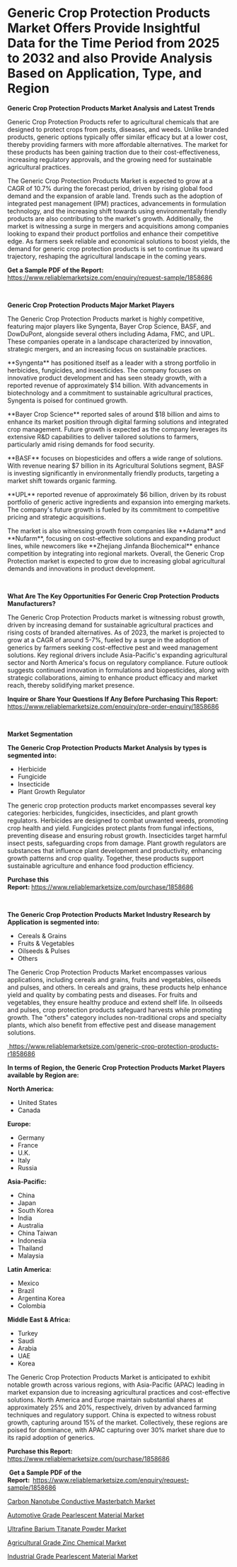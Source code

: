 <p><h1>Generic Crop Protection Products Market Offers Provide Insightful Data for the Time Period from 2025 to 2032 and also Provide Analysis Based on Application, Type, and Region</h1></p><p><strong>Generic Crop Protection Products Market Analysis and Latest Trends</strong></p>
<p><p>Generic Crop Protection Products refer to agricultural chemicals that are designed to protect crops from pests, diseases, and weeds. Unlike branded products, generic options typically offer similar efficacy but at a lower cost, thereby providing farmers with more affordable alternatives. The market for these products has been gaining traction due to their cost-effectiveness, increasing regulatory approvals, and the growing need for sustainable agricultural practices.</p><p>The Generic Crop Protection Products Market is expected to grow at a CAGR of 10.7% during the forecast period, driven by rising global food demand and the expansion of arable land. Trends such as the adoption of integrated pest management (IPM) practices, advancements in formulation technology, and the increasing shift towards using environmentally friendly products are also contributing to the market's growth. Additionally, the market is witnessing a surge in mergers and acquisitions among companies looking to expand their product portfolios and enhance their competitive edge. As farmers seek reliable and economical solutions to boost yields, the demand for generic crop protection products is set to continue its upward trajectory, reshaping the agricultural landscape in the coming years.</p></p>
<p><strong>Get a Sample PDF of the Report:&nbsp;</strong> <a href="https://www.reliablemarketsize.com/enquiry/request-sample/1858686?utm_campaign=1991&utm_medium=2&utm_source=Github&utm_content=ia&utm_term=03042025&utm_id=generic-crop-protection-products">https://www.reliablemarketsize.com/enquiry/request-sample/1858686</a></p>
<p>&nbsp;</p>
<p><strong>Generic Crop Protection Products Major Market Players</strong></p>
<p><p>The Generic Crop Protection Products market is highly competitive, featuring major players like Syngenta, Bayer Crop Science, BASF, and DowDuPont, alongside several others including Adama, FMC, and UPL. These companies operate in a landscape characterized by innovation, strategic mergers, and an increasing focus on sustainable practices.</p><p>**Syngenta** has positioned itself as a leader with a strong portfolio in herbicides, fungicides, and insecticides. The company focuses on innovative product development and has seen steady growth, with a reported revenue of approximately $14 billion. With advancements in biotechnology and a commitment to sustainable agricultural practices, Syngenta is poised for continued growth.</p><p>**Bayer Crop Science** reported sales of around $18 billion and aims to enhance its market position through digital farming solutions and integrated crop management. Future growth is expected as the company leverages its extensive R&D capabilities to deliver tailored solutions to farmers, particularly amid rising demands for food security.</p><p>**BASF** focuses on biopesticides and offers a wide range of solutions. With revenue nearing $7 billion in its Agricultural Solutions segment, BASF is investing significantly in environmentally friendly products, targeting a market shift towards organic farming.</p><p>**UPL** reported revenue of approximately $6 billion, driven by its robust portfolio of generic active ingredients and expansion into emerging markets. The company's future growth is fueled by its commitment to competitive pricing and strategic acquisitions.</p><p>The market is also witnessing growth from companies like **Adama** and **Nufarm**, focusing on cost-effective solutions and expanding product lines, while newcomers like **Zhejiang Jinfanda Biochemical** enhance competition by integrating into regional markets. Overall, the Generic Crop Protection market is expected to grow due to increasing global agricultural demands and innovations in product development.</p></p>
<p>&nbsp;</p>
<p><strong>What Are The Key Opportunities For Generic Crop Protection Products Manufacturers?</strong></p>
<p><p>The Generic Crop Protection Products market is witnessing robust growth, driven by increasing demand for sustainable agricultural practices and rising costs of branded alternatives. As of 2023, the market is projected to grow at a CAGR of around 5-7%, fueled by a surge in the adoption of generics by farmers seeking cost-effective pest and weed management solutions. Key regional drivers include Asia-Pacific's expanding agricultural sector and North America's focus on regulatory compliance. Future outlook suggests continued innovation in formulations and biopesticides, along with strategic collaborations, aiming to enhance product efficacy and market reach, thereby solidifying market presence.</p></p>
<p><strong>Inquire or Share Your Questions If Any Before Purchasing This Report:</strong> <a href="https://www.reliablemarketsize.com/enquiry/pre-order-enquiry/1858686?utm_campaign=1991&utm_medium=2&utm_source=Github&utm_content=ia&utm_term=03042025&utm_id=generic-crop-protection-products">https://www.reliablemarketsize.com/enquiry/pre-order-enquiry/1858686</a></p>
<p>&nbsp;</p>
<p><strong>Market Segmentation</strong></p>
<p><strong>The Generic Crop Protection Products Market Analysis by types is segmented into:</strong></p>
<p><ul><li>Herbicide</li><li>Fungicide</li><li>Insecticide</li><li>Plant Growth Regulator</li></ul></p>
<p><p>The generic crop protection products market encompasses several key categories: herbicides, fungicides, insecticides, and plant growth regulators. Herbicides are designed to combat unwanted weeds, promoting crop health and yield. Fungicides protect plants from fungal infections, preventing disease and ensuring robust growth. Insecticides target harmful insect pests, safeguarding crops from damage. Plant growth regulators are substances that influence plant development and productivity, enhancing growth patterns and crop quality. Together, these products support sustainable agriculture and enhance food production efficiency.</p></p>
<p><strong>Purchase this Report:&nbsp;</strong><a href="https://www.reliablemarketsize.com/purchase/1858686?utm_campaign=1991&utm_medium=2&utm_source=Github&utm_content=ia&utm_term=03042025&utm_id=generic-crop-protection-products">https://www.reliablemarketsize.com/purchase/1858686</a></p>
<p>&nbsp;</p>
<p><strong>The Generic Crop Protection Products Market Industry Research by Application is segmented into:</strong></p>
<p><ul><li>Cereals & Grains</li><li>Fruits & Vegetables</li><li>Oilseeds & Pulses</li><li>Others</li></ul></p>
<p><p>The Generic Crop Protection Products Market encompasses various applications, including cereals and grains, fruits and vegetables, oilseeds and pulses, and others. In cereals and grains, these products help enhance yield and quality by combating pests and diseases. For fruits and vegetables, they ensure healthy produce and extend shelf life. In oilseeds and pulses, crop protection products safeguard harvests while promoting growth. The "others" category includes non-traditional crops and specialty plants, which also benefit from effective pest and disease management solutions.</p></p>
<p><a href="https://www.reliablemarketsize.com/generic-crop-protection-products-r1858686?utm_campaign=1991&utm_medium=2&utm_source=Github&utm_content=ia&utm_term=03042025&utm_id=generic-crop-protection-products">&nbsp;https://www.reliablemarketsize.com/generic-crop-protection-products-r1858686</a></p>
<p><strong>In terms of Region, the Generic Crop Protection Products Market Players available by Region are:</strong></p>
<p>
    <p> <strong> North America: </strong>
        <ul>
            <li>United States</li>
            <li>Canada</li>
        </ul>
        </p> 
    <p> <strong> Europe: </strong>
        <ul>
            <li>Germany</li>
            <li>France</li>
            <li>U.K.</li>
            <li>Italy</li>
            <li>Russia</li>
        </ul>
        </p> 
    <p> <strong> Asia-Pacific: </strong>
        <ul>
            <li>China</li>
            <li>Japan</li>
            <li>South Korea</li>
            <li>India</li>
            <li>Australia</li>
            <li>China Taiwan</li>
            <li>Indonesia</li>
            <li>Thailand</li>
            <li>Malaysia</li>
        </ul>
        </p> 
    <p> <strong> Latin America: </strong>
        <ul>
            <li>Mexico</li>
            <li>Brazil</li>
            <li>Argentina Korea</li>
            <li>Colombia</li>
        </ul>
        </p> 
    <p> <strong> Middle East & Africa: </strong>
        <ul>
            <li>Turkey</li>
            <li>Saudi</li>
            <li>Arabia</li>
            <li>UAE</li>
            <li>Korea</li>
        </ul>
    </p>
    </p>
<p><p>The Generic Crop Protection Products Market is anticipated to exhibit notable growth across various regions, with Asia-Pacific (APAC) leading in market expansion due to increasing agricultural practices and cost-effective solutions. North America and Europe maintain substantial shares at approximately 25% and 20%, respectively, driven by advanced farming techniques and regulatory support. China is expected to witness robust growth, capturing around 15% of the market. Collectively, these regions are poised for dominance, with APAC capturing over 30% market share due to its rapid adoption of generics.</p></p>
<p><strong>Purchase this Report: </strong><a href="https://www.reliablemarketsize.com/purchase/1858686?utm_campaign=1991&utm_medium=2&utm_source=Github&utm_content=ia&utm_term=03042025&utm_id=generic-crop-protection-products">https://www.reliablemarketsize.com/purchase/1858686</a></p>
<p>&nbsp;<strong>Get a Sample PDF of the Report:&nbsp;&nbsp;</strong><a href="https://www.reliablemarketsize.com/enquiry/request-sample/1858686?utm_campaign=1991&utm_medium=2&utm_source=Github&utm_content=ia&utm_term=03042025&utm_id=generic-crop-protection-products">https://www.reliablemarketsize.com/enquiry/request-sample/1858686</a></p>
<p><strong></strong></p>
<p><p><a href="https://github.com/perbetpereir/Market-Research-Report-List-1/blob/main/carbon-nanotube-conductive-masterbatch-market.md?utm_campaign=1991&utm_medium=2&utm_source=Github&utm_content=ia&utm_term=03042025&utm_id=generic-crop-protection-products">Carbon Nanotube Conductive Masterbatch Market</a></p><p><a href="https://github.com/pelegeazlie5/Market-Research-Report-List-1/blob/main/automotive-grade-pearlescent-material-market.md?utm_campaign=1991&utm_medium=2&utm_source=Github&utm_content=ia&utm_term=03042025&utm_id=generic-crop-protection-products">Automotive Grade Pearlescent Material Market</a></p><p><a href="https://github.com/ziringebrur1/Market-Research-Report-List-1/blob/main/ultrafine-barium-titanate-powder-market.md?utm_campaign=1991&utm_medium=2&utm_source=Github&utm_content=ia&utm_term=03042025&utm_id=generic-crop-protection-products">Ultrafine Barium Titanate Powder Market</a></p><p><a href="https://github.com/kevoncesya4j/Market-Research-Report-List-1/blob/main/agricultural-grade-zinc-chemical-market.md?utm_campaign=1991&utm_medium=2&utm_source=Github&utm_content=ia&utm_term=03042025&utm_id=generic-crop-protection-products">Agricultural Grade Zinc Chemical Market</a></p><p><a href="https://github.com/paulierasho/Market-Research-Report-List-1/blob/main/industrial-grade-pearlescent-material-market.md?utm_campaign=1991&utm_medium=2&utm_source=Github&utm_content=ia&utm_term=03042025&utm_id=generic-crop-protection-products">Industrial Grade Pearlescent Material Market</a></p></p>
